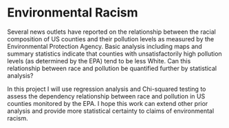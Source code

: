 # Environmental Racism

Several news outlets have reported on the relationship between the racial composition of US counties and their pollution levels as measured by the Environmental Protection Agency. Basic analysis including maps and summary statistics indicate that counties with unsatisfactorily high pollution levels (as determined by the EPA) tend to be less White. Can this relationship between race and pollution be quantified further by statistical analysis?

In this project I will use regression analysis and Chi-squared testing to assess the dependency relationship between race and pollution in US counties monitored by the EPA. I hope this work can extend other prior analysis and provide more statistical certainty to claims of environmental racism. 
